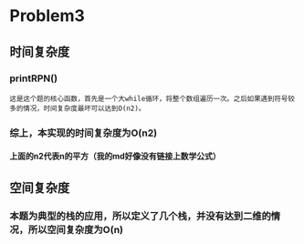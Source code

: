# Problem3

## 时间复杂度

### printRPN()

    这是这个题的核心函数，首先是一个大while循环，将整个数组遍历一次。之后如果遇到符号较多的情况，时间复杂度最坏可以达到O(n2)。

### 综上，本实现的时间复杂度为O(n2)

#### 上面的n2代表n的平方（我的md好像没有链接上数学公式）

## 空间复杂度

### 本题为典型的栈的应用，所以定义了几个栈，并没有达到二维的情况，所以空间复杂度为O(n)

